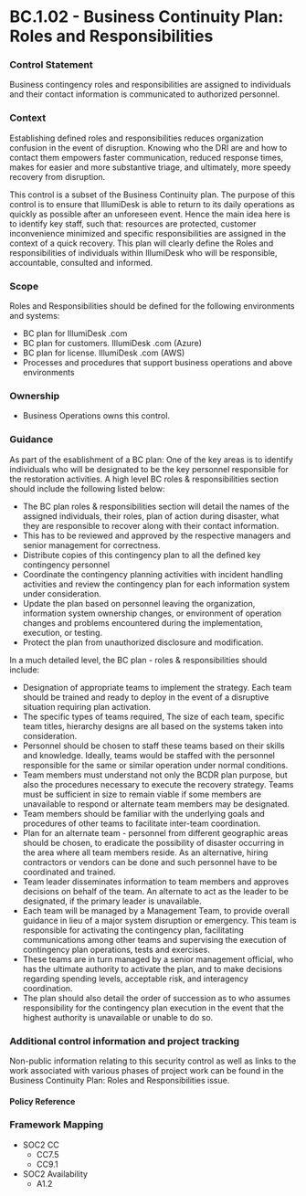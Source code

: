 # BC.1.02 - Business Continuity Plan: Roles and Responsibilities

###  Control Statement

Business contingency roles and responsibilities are assigned to individuals and their contact information is communicated to authorized personnel.

###  Context

Establishing defined roles and responsibilities reduces organization confusion in the event of disruption. Knowing who the DRI are and how to contact them empowers faster communication, reduced response times, makes for easier and more substantive triage, and ultimately, more speedy recovery from disruption.

This control is a subset of the Business Continuity plan. The purpose of this control is to ensure that  IllumiDesk is able to return to its daily operations as quickly as possible after an unforeseen event. Hence the main idea here is to identify key staff, such that: resources are protected, customer inconvenience minimized and specific responsibilities are assigned in the context of a quick recovery. This plan will clearly define the Roles and responsibilities of individuals within IllumiDesk who will be responsible, accountable, consulted and informed.

###  Scope

Roles and Responsibilities should be defined for the following environments and systems:

* BC plan for  IllumiDesk .com
* BC plan for customers. IllumiDesk .com \(Azure\)
* BC plan for license. IllumiDesk .com \(AWS\)
* Processes and procedures that support business operations and above environments

###  Ownership

* Business Operations owns this control.

###  Guidance

As part of the esablishment of a BC plan: One of the key areas is to identify individuals who will be designated to be the key personnel responsible for the restoration activities. A high level BC roles & responsibilities section should include the following listed below:

* The BC plan roles & responsibilities section will detail the names of the assigned individuals, their roles, plan of action during disaster, what they are responsible to recover along with their contact information.
* This has to be reviewed and approved by the respective managers and senior management for correctness.
* Distribute copies of this contingency plan to all the defined key contingency personnel
* Coordinate the contingency planning activities with incident handling activities and review the contingency plan for each information system under consideration.
* Update the plan based on personnel leaving the organization, information system ownership changes, or environment of operation changes and problems encountered during the implementation, execution, or testing.
* Protect the plan from unauthorized disclosure and modification.

In a much detailed level, the BC plan - roles & responsibilities should include:

* Designation of appropriate teams to implement the strategy. Each team should be trained and ready to deploy in the event of a disruptive situation requiring plan activation.
* The specific types of teams required, The size of each team, specific team titles, hierarchy designs are all based on the systems taken into consideration.
* Personnel should be chosen to staff these teams based on their skills and knowledge. Ideally, teams would be staffed with the personnel responsible for the same or similar operation under normal conditions.
* Team members must understand not only the BCDR plan purpose, but also the procedures necessary to execute the recovery strategy. Teams must be sufficient in size to remain viable if some members are unavailable to respond or alternate team members may be designated.
* Team members should be familiar with the underlying goals and procedures of other teams to facilitate inter-team coordination.
* Plan for an alternate team - personnel from different geographic areas should be chosen, to eradicate the possibility of disaster occurring in the area where all team members reside. As an alternative, hiring contractors or vendors can be done and such personnel have to be coordinated and trained.
* Team leader disseminates information to team members and approves decisions on behalf of the team. An alternate to act as the leader to be designated, if the primary leader is unavailable.
* Each team will be managed by a Management Team, to provide overall guidance in lieu of a major system disruption or emergency. This team is responsible for activating the contingency plan, facilitating communications among other teams and supervising the execution of contingency plan operations, tests and exercises.
* These teams are in turn managed by a senior management official, who has the ultimate authority to activate the plan, and to make decisions regarding spending levels, acceptable risk, and interagency coordination.
* The plan should also detail the order of succession as to who assumes responsibility for the contingency plan execution in the event that the highest authority is unavailable or unable to do so.

###  Additional control information and project tracking

Non-public information relating to this security control as well as links to the work associated with various phases of project work can be found in the Business Continuity Plan: Roles and Responsibilities issue.

####  Policy Reference

###  Framework Mapping

* SOC2 CC
  * CC7.5
  * CC9.1
* SOC2 Availability
  * A1.2

